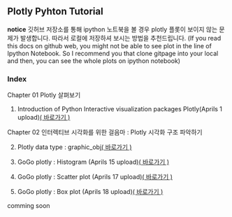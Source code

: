 ## Plotly Pyhton Tutorial
**notice**
깃허브 저장소를 통해 ipython 노트북을 볼 경우 plotly 플롯이 보이지 않는 문제가 발생합니다. 따라서 로컬에 저장하셔 보시는 방법을 추천드립니다. 
(If you read this docs on github web, you might not be able to see plot in the line of Ipython Notebook. 
So I recommend you that clone gitpage into your local and then, you can see the whole plots on ipython notebook)

### Index 
Chapter 01 Plotly 살펴보기

1. Introduction of Python Interactive visualization packages Plotly(Aprils 1 upload)[( 바로가기 )](https://github.com/pizza12333/project_repo/blob/master/Tutorial/Visualization/Plotly/Introduction_plotly.ipynb)

Chapter 02 인터렉티브 시각화를 위한 걸음마 : Plotly 시각화 구조 파악하기

2. Plotly data type : graphic_obj[( 바로가기 )](https://github.com/pizza12333/project_repo/blob/master/Tutorial/Visualization/Plotly/Chapter02_plotly.graph_objcet.ipynb)

3. GoGo plotly : Histogram (Aprils 15 upload)[( 바로가기 )](https://github.com/pizza12333/project_repo/blob/master/Tutorial/Visualization/Plotly/Chapter02_1%20Histogram.ipynb)

4. GoGo plotly : Scatter plot (Aprils 17 upload)[( 바로가기 )](https://github.com/pizza12333/project_repo/blob/master/Tutorial/Visualization/Plotly/Chaper02_2%20Scatter%20Plot.ipynb)

4. GoGo plotly : Box plot (Aprils 18 upload)[( 바로가기 )](https://github.com/pizza12333/project_repo/blob/master/Tutorial/Visualization/Plotly/Chaper02_3%20Box%20Plot.ipynb)

comming soon
